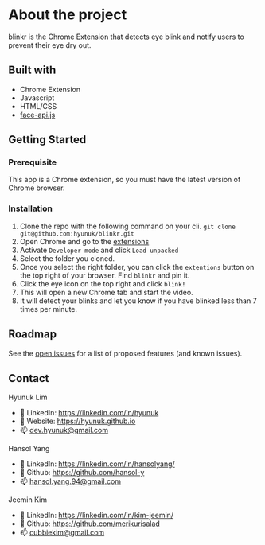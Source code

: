 # About the project
blinkr is the Chrome Extension that detects eye blink and notify users to prevent their eye dry out.

## Built with

- Chrome Extension
- Javascript
- HTML/CSS
- [face-api.js](https://github.com/justadudewhohacks/face-api.js)

## Getting Started

### Prerequisite

This app is a Chrome extension, so you must have the latest version of Chrome browser.

### Installation
1. Clone the repo with the following command on your cli. `git clone git@github.com:hyunuk/blinkr.git`
2. Open Chrome and go to the [extensions](chrome://extensions/)
3. Activate `Developer mode` and click `Load unpacked`
4. Select the folder you cloned.
5. Once you select the right folder, you can click the `extentions` button on the top right of your browser. Find `blinkr` and pin it.
6. Click the eye icon on the top right and click `blink!`
7. This will open a new Chrome tab and start the video.
8. It will detect your blinks and let you know if you have blinked less than 7 times per minute.

## Roadmap
See the [open issues](https://github.com/hyunuk/blinkr/issues) for a list of proposed features (and known issues).

## Contact

Hyunuk Lim
- 💼 LinkedIn: https://linkedin.com/in/hyunuk
- 🎒 Website: https://hyunuk.github.io
- 📫 [dev.hyunuk@gmail.com](mailto:dev.hyunuk@gmail.com)

Hansol Yang
- 💼 LinkedIn: https://linkedin.com/in/hansolyang/
- 🎒 Github: https://github.com/hansol-y
- 📫 [hansol.yang.94@gmail.com](mailto:hansol.yang.94@gmail.com)

Jeemin Kim
- 💼 LinkedIn: https://linkedin.com/in/kim-jeemin/
- 🎒 Github: https://github.com/merikurisalad
- 📫 [cubbiekim@gmail.com](mailto:cubbiekim@gmail.com)